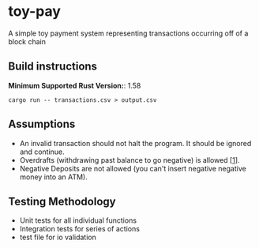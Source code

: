 # toy-pay
A simple toy payment system representing transactions occurring off of a block chain

## Build instructions
**Minimum Supported Rust Version:**: 1.58

```
cargo run -- transactions.csv > output.csv
```

## Assumptions
- An invalid transaction should not halt the program. It should be ignored and continue.
- Overdrafts (withdrawing past balance to go negative) is allowed [[1]].
- Negative Deposits are not allowed (you can't insert negative negative money into an ATM).

## Testing Methodology
- Unit tests for all individual functions
- Integration tests for series of actions
- test file for io validation

[1]: https://overdraftapps.com/can-i-withdraw-money-if-my-account-is-overdrawn/
